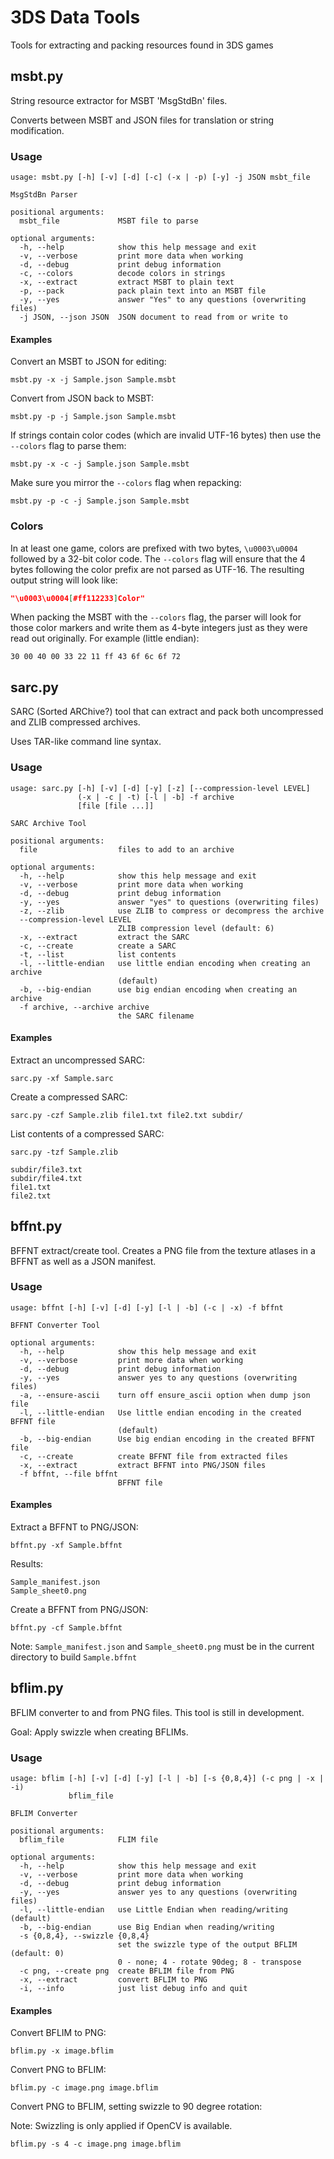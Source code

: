 # 3DS Data Tools
Tools for extracting and packing resources found in 3DS games


## msbt.py
String resource extractor for MSBT 'MsgStdBn' files.

Converts between MSBT and JSON files for translation or string modification.

### Usage

```
usage: msbt.py [-h] [-v] [-d] [-c] (-x | -p) [-y] -j JSON msbt_file

MsgStdBn Parser

positional arguments:
  msbt_file             MSBT file to parse

optional arguments:
  -h, --help            show this help message and exit
  -v, --verbose         print more data when working
  -d, --debug           print debug information
  -c, --colors          decode colors in strings
  -x, --extract         extract MSBT to plain text
  -p, --pack            pack plain text into an MSBT file
  -y, --yes             answer "Yes" to any questions (overwriting files)
  -j JSON, --json JSON  JSON document to read from or write to
```

#### Examples

Convert an MSBT to JSON for editing:

```
msbt.py -x -j Sample.json Sample.msbt
```

Convert from JSON back to MSBT:

```
msbt.py -p -j Sample.json Sample.msbt
```

If strings contain color codes (which are invalid UTF-16 bytes) then use the `--colors` flag to parse them:

```
msbt.py -x -c -j Sample.json Sample.msbt
```

Make sure you mirror the `--colors` flag when repacking:

```
msbt.py -p -c -j Sample.json Sample.msbt
```


### Colors

In at least one game, colors are prefixed with two bytes, `\u0003\u0004` followed by a 32-bit color code.  The `--colors` flag will ensure that the 4 bytes following the color prefix are not parsed as UTF-16.  The resulting output string will look like:

```json
"\u0003\u0004[#ff112233]Color"
```

When packing the MSBT with the `--colors` flag, the parser will look for those color markers and write them as 4-byte integers just as they were read out originally.  For example (little endian):

```
30 00 40 00 33 22 11 ff 43 6f 6c 6f 72
```

## sarc.py
SARC (Sorted ARChive?) tool that can extract and pack both uncompressed and ZLIB compressed archives.

Uses TAR-like command line syntax.

### Usage

```
usage: sarc.py [-h] [-v] [-d] [-y] [-z] [--compression-level LEVEL]
               (-x | -c | -t) [-l | -b] -f archive
               [file [file ...]]

SARC Archive Tool

positional arguments:
  file                  files to add to an archive

optional arguments:
  -h, --help            show this help message and exit
  -v, --verbose         print more data when working
  -d, --debug           print debug information
  -y, --yes             answer "yes" to questions (overwriting files)
  -z, --zlib            use ZLIB to compress or decompress the archive
  --compression-level LEVEL
                        ZLIB compression level (default: 6)
  -x, --extract         extract the SARC
  -c, --create          create a SARC
  -t, --list            list contents
  -l, --little-endian   use little endian encoding when creating an archive
                        (default)
  -b, --big-endian      use big endian encoding when creating an archive
  -f archive, --archive archive
                        the SARC filename
```

#### Examples

Extract an uncompressed SARC:

```
sarc.py -xf Sample.sarc
```

Create a compressed SARC:

```
sarc.py -czf Sample.zlib file1.txt file2.txt subdir/
```

List contents of a compressed SARC:

```
sarc.py -tzf Sample.zlib
```
```
subdir/file3.txt
subdir/file4.txt
file1.txt
file2.txt
```

## bffnt.py

BFFNT extract/create tool.  Creates a PNG file from the texture atlases in a BFFNT as well as a JSON manifest.

### Usage

```
usage: bffnt [-h] [-v] [-d] [-y] [-l | -b] (-c | -x) -f bffnt

BFFNT Converter Tool

optional arguments:
  -h, --help            show this help message and exit
  -v, --verbose         print more data when working
  -d, --debug           print debug information
  -y, --yes             answer yes to any questions (overwriting files)
  -a, --ensure-ascii    turn off ensure_ascii option when dump json file
  -l, --little-endian   Use little endian encoding in the created BFFNT file
                        (default)
  -b, --big-endian      Use big endian encoding in the created BFFNT file
  -c, --create          create BFFNT file from extracted files
  -x, --extract         extract BFFNT into PNG/JSON files
  -f bffnt, --file bffnt
                        BFFNT file
```

#### Examples

Extract a BFFNT to PNG/JSON:

```
bffnt.py -xf Sample.bffnt
```

Results:

```
Sample_manifest.json
Sample_sheet0.png
```

Create a BFFNT from PNG/JSON:

```
bffnt.py -cf Sample.bffnt
```

Note: `Sample_manifest.json` and `Sample_sheet0.png` must be in the current directory to build `Sample.bffnt`

## bflim.py

BFLIM converter to and from PNG files.  This tool is still in development.

Goal: Apply swizzle when creating BFLIMs.

### Usage

```
usage: bflim [-h] [-v] [-d] [-y] [-l | -b] [-s {0,8,4}] (-c png | -x | -i)
             bflim_file

BFLIM Converter

positional arguments:
  bflim_file            FLIM file

optional arguments:
  -h, --help            show this help message and exit
  -v, --verbose         print more data when working
  -d, --debug           print debug information
  -y, --yes             answer yes to any questions (overwriting files)
  -l, --little-endian   use Little Endian when reading/writing (default)
  -b, --big-endian      use Big Endian when reading/writing
  -s {0,8,4}, --swizzle {0,8,4}
                        set the swizzle type of the output BFLIM (default: 0)
                        0 - none; 4 - rotate 90deg; 8 - transpose
  -c png, --create png  create BFLIM file from PNG
  -x, --extract         convert BFLIM to PNG
  -i, --info            just list debug info and quit
```

#### Examples

Convert BFLIM to PNG:

```
bflim.py -x image.bflim
```

Convert PNG to BFLIM:

```
bflim.py -c image.png image.bflim
```

Convert PNG to BFLIM, setting swizzle to 90 degree rotation:

Note: Swizzling is only applied if OpenCV is available.

```
bflim.py -s 4 -c image.png image.bflim
```
